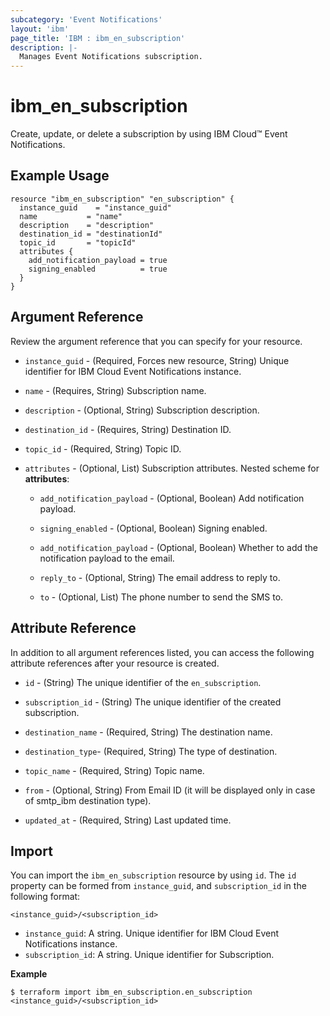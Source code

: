 ```yaml
---
subcategory: 'Event Notifications'
layout: 'ibm'
page_title: 'IBM : ibm_en_subscription'
description: |-
  Manages Event Notifications subscription.
---
```


# ibm_en_subscription

Create, update, or delete a subscription by using IBM Cloud™ Event Notifications.

## Example Usage

```hcl
resource "ibm_en_subscription" "en_subscription" {
  instance_guid    = "instance_guid"
  name           = "name"
  description    = "description"
  destination_id = "destinationId"
  topic_id       = "topicId"
  attributes {
    add_notification_payload = true
    signing_enabled          = true
  }
}
```

## Argument Reference

Review the argument reference that you can specify for your resource.

- `instance_guid` - (Required, Forces new resource, String) Unique identifier for IBM Cloud Event Notifications instance.

- `name` - (Requires, String) Subscription name.

- `description` - (Optional, String) Subscription description.

- `destination_id` - (Requires, String) Destination ID.

- `topic_id` - (Required, String) Topic ID.

- `attributes` - (Optional, List) Subscription attributes.
  Nested scheme for **attributes**:

  - `add_notification_payload` - (Optional, Boolean) Add notification payload.

  - `signing_enabled` - (Optional, Boolean) Signing enabled.

  - `add_notification_payload` - (Optional, Boolean) Whether to add the notification payload to the email.

  - `reply_to` - (Optional, String) The email address to reply to.

  - `to` - (Optional, List) The phone number to send the SMS to.

## Attribute Reference

In addition to all argument references listed, you can access the following attribute references after your resource is created.

- `id` - (String) The unique identifier of the `en_subscription`.

- `subscription_id` - (String) The unique identifier of the created subscription.

- `destination_name` - (Required, String) The destination name.

- `destination_type`- (Required, String) The type of destination.

- `topic_name` - (Required, String) Topic name.

- `from` - (Optional, String) From Email ID (it will be displayed only in case of smtp_ibm destination type).

- `updated_at` - (Required, String) Last updated time.

## Import

You can import the `ibm_en_subscription` resource by using `id`.
The `id` property can be formed from `instance_guid`, and `subscription_id` in the following format:

```
<instance_guid>/<subscription_id>
```

- `instance_guid`: A string. Unique identifier for IBM Cloud Event Notifications instance.
- `subscription_id`: A string. Unique identifier for Subscription.

**Example**

```
$ terraform import ibm_en_subscription.en_subscription <instance_guid>/<subscription_id>
```
